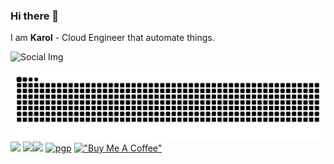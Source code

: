 ### Hi there 👋

I am **Karol** - Cloud Engineer that automate things.


![Social Img](https://e-dot.uk/static/files/social.jpg)

![commit-snake](https://raw.githubusercontent.com/evilr00t/evilr00t/output/commit-snake.svg)
![](http://github-profile-summary-cards.vercel.app/api/cards/profile-details?username=evilr00t&theme=tokyonight)
![](http://github-profile-summary-cards.vercel.app/api/cards/repos-per-language?username=evilr00t&theme=tokyonight)![](http://github-profile-summary-cards.vercel.app/api/cards/most-commit-language?username=evilr00t&theme=tokyonight)
[![pgp](https://img.shields.io/keybase/pgp/evilroot)](https://github.com/evilr00t.gpg)
[!["Buy Me A Coffee"](https://www.buymeacoffee.com/assets/img/custom_images/orange_img.png)](https://www.buymeacoffee.com/evilr00t)
